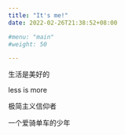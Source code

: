 ```yaml
---
title: "It's me!"
date: 2022-02-26T21:38:52+08:00

#menu: "main"
#weight: 50

---
```


生活是美好的 

less is more 

极简主义信仰者 

一个爱骑单车的少年



